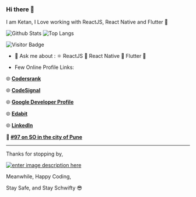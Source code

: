 ### Hi there 👋
I am Ketan, 
I Love working with ReactJS, React Native and Flutter 📱

![Github Stats](https://github-readme-stats.vercel.app/api?username=theketan2&count_private=true&show_icons=true&theme=synthwave)
![Top Langs](https://github-readme-stats.vercel.app/api/top-langs/?username=theketan2&hide=TeX&layout=compact&theme=synthwave)

![Visitor Badge](https://visitor-badge.laobi.icu/badge?page_id=theketan2.goattheketan2andsheep)

- 💬 Ask me about : ⚛ ReactJS 📱 React Native 📱 Flutter 💙

- Few Online Profile Links:

🌐 [**Codersrank**][1] 

🌐 [**CodeSignal**][2] 

🌐 [**Google Developer Profile**][3] 

🌐 [**Edabit**][4]

🌐 [**LinkedIn**][5]

**🎩 [**#97 on SO in the city of Pune**][7]**

-----------------------------------------------------

Thanks for stopping by,


[![enter image description here][8]][8]

Meanwhile, Happy Coding,

Stay Safe, and Stay Schwifty 😎


  [1]: https://profile.codersrank.io/user/theketan2
  [2]: https://app.codesignal.com/profile/theketan2
  [3]: https://developers.google.com/profile/u/104430876065192851674
  [4]: https://edabit.com/user/xsDyJstYoBZRS8pJH
  [5]: https://www.linkedin.com/in/theketan2/
  [6]: https://www.buymeacoffee.com/theketan2
  [7]: https://data.stackexchange.com/stackoverflow/query/edit/1388077
  [8]: https://i.stack.imgur.com/eT3h6.gif

<!--

Here are some ideas to get you started:

- 🔭 I’m currently working on ...
- 🌱 I’m currently learning ...
- 👯 I’m looking to collaborate on ...
- 🤔 I’m looking for help with ...
- 💬 Ask me about ...
- 📫 How to reach me: ...
- 😄 Pronouns: ...
- ⚡ Fun fact: ...
-->
